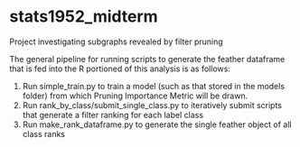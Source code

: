 # stats1952_midterm
Project investigating subgraphs revealed by filter pruning

The general pipeline for running scripts to generate the feather dataframe that is fed into the R portioned of this analysis is as follows:
1. Run simple_train.py to train a model (such as that stored in the models folder) from which Pruning Importance Metric will be drawn.
2. Run rank_by_class/submit_single_class.py to iteratively submit scripts that generate a filter ranking for each label class
3. Run make_rank_dataframe.py to generate the single feather object of all class ranks

